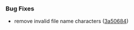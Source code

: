 ### Bug Fixes

* remove invalid file name characters ([3a50684](https://github.com/zywave/SMLogging/commit/3a50684))